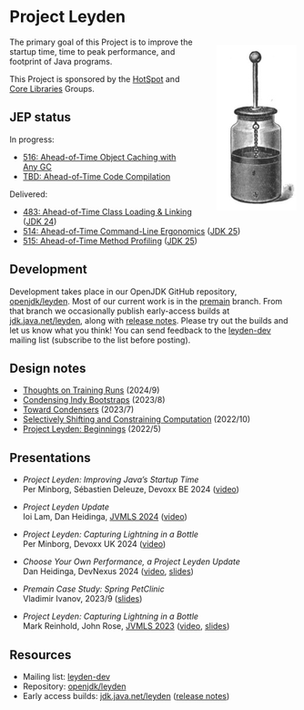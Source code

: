 
Project Leyden
==============

<div style="float: right; padding: 0 0 0 3em;">
  <p>
    <img src="leyden-jar.jpg" alt="Leyden jar" width="140" height="290"/>
  </p>
</div>

The primary goal of this Project is to improve the startup time,
time to peak performance, and footprint of Java programs.

<p class="br"> This Project is sponsored by the <a
href="/groups/hotspot/">HotSpot</a> and <a
href="/groups/core-libs/">Core Libraries</a> Groups. </p>


JEP status
----------

In progress:

  - [516: Ahead-of-Time Object Caching with Any GC](https://openjdk.org/jeps/516)
  - [TBD: Ahead-of-Time Code Compilation](https://openjdk.org/jeps/8335368)

Delivered:

  - [483: Ahead-of-Time Class Loading & Linking](https://openjdk.org/jeps/483) ([JDK&nbsp;24])
  - [514: Ahead-of-Time Command-Line Ergonomics](https://openjdk.org/jeps/514) ([JDK&nbsp;25])
  - [515: Ahead-of-Time Method Profiling](https://openjdk.org/jeps/515) ([JDK&nbsp;25])

[JDK&nbsp;24]: https://jdk.java.net/24
[JDK&nbsp;25]: https://jdk.java.net/25


Development
-----------

Development takes place in our OpenJDK GitHub repository,
[openjdk/leyden].  Most of our current work is in the [premain] branch.
From that branch we occasionally publish early-access builds at
[jdk.java.net/leyden], along with [release notes].  Please try out the
builds and let us know what you think!  You can send feedback to the
[leyden-dev] mailing list (subscribe to the list before posting).

[openjdk/leyden]: https://github.com/openjdk/leyden
[premain]: https://github.com/openjdk/leyden/tree/premain
[jdk.java.net/leyden]: https://jdk.java.net/leyden
[release notes]: https://github.com/openjdk/leyden/blob/leyden-ea1-release-notes/README.md
[leyden-dev]: https://mail.openjdk.org/mailman/listinfo/leyden-dev


Design notes
------------

  - [Thoughts on Training Runs](notes/05-training-runs) (2024/9)
  - [Condensing Indy Bootstraps](notes/04-condensing-bootstraps) (2023/8)
  - [Toward Condensers](notes/03-toward-condensers) (2023/7)
  - [Selectively Shifting and Constraining
    Computation](notes/02-shift-and-constrain) (2022/10)
  - [Project Leyden: Beginnings](notes/01-beginnings) (2022/5)


Presentations
-------------

  <!-- The <br/> elements are intentional; please do not delete them. -->

  - _Project Leyden: Improving Java’s Startup Time_<br/>
    Per Minborg, Sébastien Deleuze, Devoxx BE 2024 ([video](https://youtu.be/78HV0MRtfiw))

  - _Project Leyden Update_<br/>Ioi Lam, Dan Heidinga,
    [JVMLS&nbsp;2024](https://openjdk.org/projects/mlvm/jvmlangsummit/)
    ([video](https://youtu.be/OOPSU4LnKg0))

  - _Project Leyden: Capturing Lightning in a Bottle_<br/>Per Minborg,
    Devoxx&nbsp;UK 2024 ([video](https://youtu.be/teXijm79vno))

  - _Choose Your Own Performance, a Project Leyden Update_<br/>Dan
    Heidinga, DevNexus&nbsp;2024 ([video](https://youtu.be/NZSbZkKO90Y),
    [slides](slides/leyden-heidinga-devnexus-2024-03.pdf))

  - _Premain Case Study: Spring PetClinic_<br/>Vladimir Ivanov, 2023/9
    ([slides](slides/leyden-premain-petclinic-2023-09-12.pdf))

  - _Project Leyden: Capturing Lightning in a Bottle_<br/>Mark Reinhold,
    John Rose,
    [JVMLS&nbsp;2023](https://openjdk.org/projects/mlvm/summit2023/)
    ([video](https://youtu.be/lnth19Kf-x0),
     [slides](slides/leyden-jvmls-2023-08-08.pdf))


Resources
---------

  - Mailing list: [leyden-dev]
  - Repository: [openjdk/leyden]
  - Early access builds: [jdk.java.net/leyden] ([release notes])
